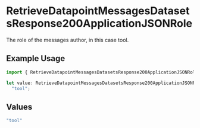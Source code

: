 # RetrieveDatapointMessagesDatasetsResponse200ApplicationJSONRole

The role of the messages author, in this case tool.

## Example Usage

```typescript
import { RetrieveDatapointMessagesDatasetsResponse200ApplicationJSONRole } from "@orq-ai/node/models/operations";

let value: RetrieveDatapointMessagesDatasetsResponse200ApplicationJSONRole =
  "tool";
```

## Values

```typescript
"tool"
```